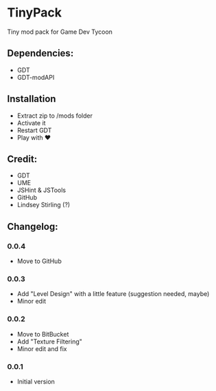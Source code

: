 # TinyPack

Tiny mod pack for Game Dev Tycoon

## Dependencies:
- GDT
- GDT-modAPI

## Installation
- Extract zip to /mods folder
- Activate it
- Restart GDT
- Play with :heart:

## Credit:

- GDT
- UME
- JSHint & JSTools
- GitHub
- Lindsey Stirling (?)

## Changelog:

### 0.0.4
- Move to GitHub

### 0.0.3
- Add "Level Design" with a little feature (suggestion needed, maybe)
- Minor edit

### 0.0.2
- Move to BitBucket
- Add "Texture Filtering"
- Minor edit and fix

### 0.0.1
- Initial version
